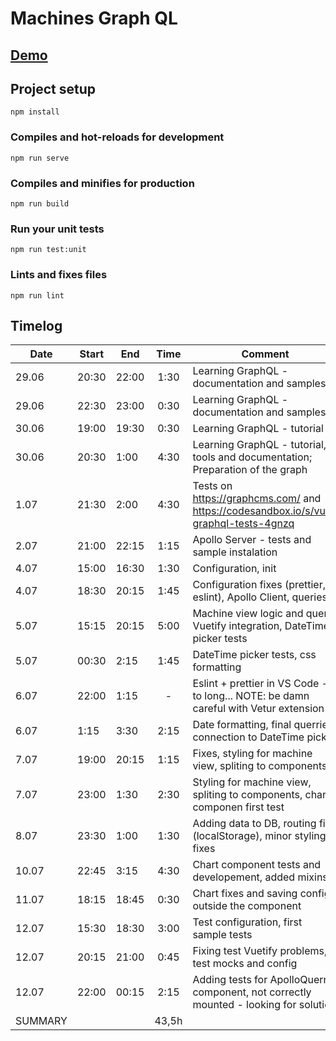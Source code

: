 # Machines Graph QL

## [Demo](https://graphql-machines.web.app/)

## Project setup

```
npm install
```

### Compiles and hot-reloads for development

```
npm run serve
```

### Compiles and minifies for production

```
npm run build
```

### Run your unit tests

```
npm run test:unit
```

### Lints and fixes files

```
npm run lint
```

## Timelog

| Date    | Start | End   | Time  | Comment                                                                                 |
| ------- | ----- | ----- | :---: | --------------------------------------------------------------------------------------- |
| 29.06   | 20:30 | 22:00 | 1:30  | Learning GraphQL - documentation and samples                                            |
| 29.06   | 22:30 | 23:00 | 0:30  | Learning GraphQL - documentation and samples                                            |
| 30.06   | 19:00 | 19:30 | 0:30  | Learning GraphQL - tutorial                                                             |
| 30.06   | 20:30 | 1:00  | 4:30  | Learning GraphQL - tutorial, tools and documentation; Preparation of the graph          |
| 1.07    | 21:30 | 2:00  | 4:30  | Tests on <https://graphcms.com/> and <https://codesandbox.io/s/vue-graphql-tests-4gnzq> |
| 2.07    | 21:00 | 22:15 | 1:15  | Apollo Server - tests and sample instalation                                            |
| 4.07    | 15:00 | 16:30 | 1:30  | Configuration, init                                                                     |
| 4.07    | 18:30 | 20:15 | 1:45  | Configuration fixes (prettier, eslint), Apollo Client, queries                          |
| 5.07    | 15:15 | 20:15 | 5:00  | Machine view logic and query, Vuetify integration, DateTime picker tests                |
| 5.07    | 00:30 | 2:15  | 1:45  | DateTime picker tests, css formatting                                                   |
| 6.07    | 22:00 | 1:15  |   -   | Eslint + prettier in VS Code - to long... NOTE: be damn careful with Vetur extension    |
| 6.07    | 1:15  | 3:30  | 2:15  | Date formatting, final querries, connection to DateTime picker                          |
| 7.07    | 19:00 | 20:15 | 1:15  | Fixes, styling for machine view, spliting to components                                 |
| 7.07    | 23:00 | 1:30  | 2:30  | Styling for machine view, spliting to components, charts componen first test            |
| 8.07    | 23:30 | 1:00  | 1:30  | Adding data to DB, routing fix (localStorage), minor styling fixes                      |
| 10.07   | 22:45 | 3:15  | 4:30  | Chart component tests and developement, added mixins                                    |
| 11.07   | 18:15 | 18:45 | 0:30  | Chart fixes and saving config outside the component                                     |
| 12.07   | 15:30 | 18:30 | 3:00  | Test configuration, first sample tests                                                  |
| 12.07   | 20:15 | 21:00 | 0:45  | Fixing test Vuetify problems, test mocks and config                                     |
| 12.07   | 22:00 | 00:15 | 2:15  | Adding tests for ApolloQuerry component, not correctly mounted - looking for solution   |
| SUMMARY |       |       | 43,5h |                                                                                         |
